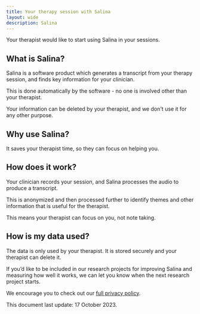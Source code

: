 ```yaml
---
title: Your therapy session with Salina
layout: wide
description: Salina
---
```



Your therapist would like to start using Salina in your sessions.

## What is Salina?

Salina is a software product which generates a transcript from your therapy session, and finds key information for your clinician. 

This is done automatically by the software - no one is involved other than your therapist.

Your information can be deleted by your therapist, and we don't use it for any other purpose.


## Why use Salina?

It saves your therapist time, so they can focus on helping you.


## How does it work?

Your clinician records your session, and Salina processes the audio to produce a transcript. 

This is anonymized and then processed further to identify themes and other information that is useful for the therapist.

This means your therapist can focus on you, not note taking.

## How is my data used?

The data is only used by your therapist. It is stored securely and your therapist can delete it.

If you’d like to be included in our research projects for improving Salina and measuring how well it works, we can let you know when the next research project starts.

We encourage you to check out our [full privacy policy](/terms/privacy).


This document last update: 17 October 2023.

